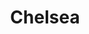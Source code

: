 ---
title: Chelsea
date: 
draft: false

# descripcion
description : Argolla de plata pasante cierre italiano

materials: Plata 925

color: Plateado

dimensions: 1,8cm x 2cm

code: 01-11-0473

type: "Aros"

categories: []

price: $9.840,00

price_eftvo: $8.360,00

# Images
# first image will be shown in the product page
images:
  # - image: "images/path_to_image"
  # La ubicacion de las imagenes es imagenes/Aros/Aros.Argollas/01-11-0473-chelsea
  - image: "./images/aros/argollas/01-11-0473_a.JPG"
  - image: "./images/aros/argollas/01-11-0473_b.JPG"
---